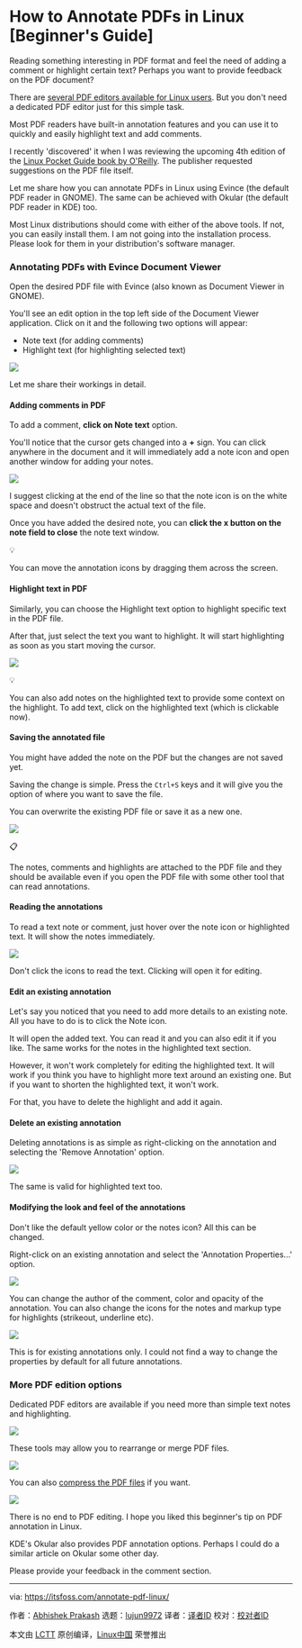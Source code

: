 [#]: subject: "How to Annotate PDFs in Linux [Beginner's Guide]"
[#]: via: "https://itsfoss.com/annotate-pdf-linux/"
[#]: author: "Abhishek Prakash https://itsfoss.com/author/abhishek/"
[#]: collector: "lujun9972"
[#]: translator: "geekpi"
[#]: reviewer: " "
[#]: publisher: " "
[#]: url: " "

How to Annotate PDFs in Linux [Beginner's Guide]
======

Reading something interesting in PDF format and feel the need of adding a comment or highlight certain text? Perhaps you want to provide feedback on the PDF document?

There are [several PDF editors available for Linux users][1]. But you don't need a dedicated PDF editor just for this simple task.

Most PDF readers have built-in annotation features and you can use it to quickly and easily highlight text and add comments.

I recently 'discovered' it when I was reviewing the upcoming 4th edition of the [Linux Pocket Guide book by O'Reilly][2]. The publisher requested suggestions on the PDF file itself.

Let me share how you can annotate PDFs in Linux using Evince (the default PDF reader in GNOME). The same can be achieved with Okular (the default PDF reader in KDE) too.

Most Linux distributions should come with either of the above tools. If not, you can easily install them. I am not going into the installation process. Please look for them in your distribution's software manager.

### Annotating PDFs with Evince Document Viewer

Open the desired PDF file with Evince (also known as Document Viewer in GNOME).

You'll see an edit option in the top left side of the Document Viewer application. Click on it and the following two options will appear:

  * Note text (for adding comments)
  * Highlight text (for highlighting selected text)



![][3]

Let me share their workings in detail.

#### Adding comments in PDF

To add a comment, **click on Note text** option.

You'll notice that the cursor gets changed into a **+** sign. You can click anywhere in the document and it will immediately add a note icon and open another window for adding your notes.

![][4]

I suggest clicking at the end of the line so that the note icon is on the white space and doesn't obstruct the actual text of the file.

Once you have added the desired note, you can **click the x button on the note field to close** the note text window.

💡

You can move the annotation icons by dragging them across the screen.

#### Highlight text in PDF

Similarly, you can choose the Highlight text option to highlight specific text in the PDF file.

After that, just select the text you want to highlight. It will start highlighting as soon as you start moving the cursor.

![][5]

💡

You can also add notes on the highlighted text to provide some context on the highlight. To add text, click on the highlighted text (which is clickable now).

#### Saving the annotated file

You might have added the note on the PDF but the changes are not saved yet.

Saving the change is simple. Press the `Ctrl+S` keys and it will give you the option of where you want to save the file.

You can overwrite the existing PDF file or save it as a new one.

![][6]

📋

The notes, comments and highlights are attached to the PDF file and they should be available even if you open the PDF file with some other tool that can read annotations.

#### Reading the annotations

To read a text note or comment, just hover over the note icon or highlighted text. It will show the notes immediately.

![][7]

Don't click the icons to read the text. Clicking will open it for editing.

#### Edit an existing annotation

Let's say you noticed that you need to add more details to an existing note. All you have to do is to click the Note icon.

It will open the added text. You can read it and you can also edit it if you like. The same works for the notes in the highlighted text section.

However, it won't work completely for editing the highlighted text. It will work if you think you have to highlight more text around an existing one. But if you want to shorten the highlighted text, it won't work.

For that, you have to delete the highlight and add it again.

#### Delete an existing annotation

Deleting annotations is as simple as right-clicking on the annotation and selecting the 'Remove Annotation' option.

![][8]

The same is valid for highlighted text too.

#### Modifying the look and feel of the annotations

Don't like the default yellow color or the notes icon? All this can be changed.

Right-click on an existing annotation and select the 'Annotation Properties...' option.

![][9]

You can change the author of the comment, color and opacity of the annotation. You can also change the icons for the notes and markup type for highlights (strikeout, underline etc).

![][10]

This is for existing annotations only. I could not find a way to change the properties by default for all future annotations.

### More PDF edition options

Dedicated PDF editors are available if you need more than simple text notes and highlighting.

![][11]

These tools may allow you to rearrange or merge PDF files.

![][11]

You can also [compress the PDF files][12] if you want.

![][11]

There is no end to PDF editing. I hope you liked this beginner's tip on PDF annotation in Linux.

KDE's Okular also provides PDF annotation options. Perhaps I could do a similar article on Okular some other day.

Please provide your feedback in the comment section.

--------------------------------------------------------------------------------

via: https://itsfoss.com/annotate-pdf-linux/

作者：[Abhishek Prakash][a]
选题：[lujun9972][b]
译者：[译者ID](https://github.com/译者ID)
校对：[校对者ID](https://github.com/校对者ID)

本文由 [LCTT](https://github.com/LCTT/TranslateProject) 原创编译，[Linux中国](https://linux.cn/) 荣誉推出

[a]: https://itsfoss.com/author/abhishek/
[b]: https://github.com/lujun9972
[1]: https://itsfoss.com/pdf-editors-linux/
[2]: https://www.oreilly.com/library/view/linux-pocket-guide/9780596806347/?ref=itsfoss.com
[3]: https://itsfoss.com/content/images/2023/08/annotate-pdf-with-gnome-document-viewer-in-linux.png
[4]: https://itsfoss.com/content/images/2023/08/adding-comments-to-pdf-linux.png
[5]: https://itsfoss.com/content/images/2023/08/highlight-text-pdf-linux.png
[6]: https://itsfoss.com/content/images/2023/08/save-annotated-file.png
[7]: https://itsfoss.com/content/images/2023/08/reading-annotations-pdf-linux-1.png
[8]: https://itsfoss.com/content/images/2023/08/remove-annotations-from-pdf-in-linux.png
[9]: https://itsfoss.com/content/images/2023/08/change-annotation-design-pdf.png
[10]: https://itsfoss.com/content/images/2023/08/changing-annotation-properties.png
[11]: https://itsfoss.com/content/images/size/w256h256/2022/12/android-chrome-192x192.png
[12]: https://itsfoss.com/compress-pdf-linux/
